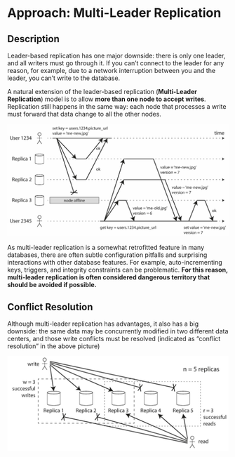 # Approach: Multi-Leader Replication

## Description

Leader-based replication has one major downside: there is only one leader, and all writers must go through it. If you can’t connect to the leader for any reason, for example, due to a network interruption between you and the leader, you can’t write to the database.

A natural extension of the leader-based replication (**Multi-Leader Replication**) model is to allow **more than one node to accept writes**. Replication still happens in the same way: each node that processes a write must forward that data change to all the other nodes.

![](approach_leaderless_replication/image2.jpg)

As multi-leader replication is a somewhat retrofitted feature in many databases, there are often subtle configuration pitfalls and surprising interactions with other database features. For example, auto-incrementing keys, triggers, and integrity constraints can be problematic. **For this reason, multi-leader replication is often considered dangerous territory that should be avoided if possible.**

## Conflict Resolution

Although multi-leader replication has advantages, it also has a big downside: the same data may be concurrently modified in two different data centers, and those write conflicts must be resolved (indicated as “conflict resolution” in the above picture)

![](approach_leaderless_replication/image1.jpg)
